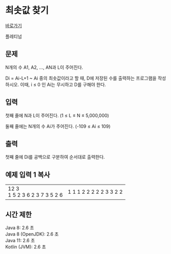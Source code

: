 # 최솟값 찾기

[바로가기](http://www.acmicpc.net/problem/11003)

플레티넘

## 문제

N개의 수 A1, A2, ..., AN과 L이 주어진다.

Di = Ai-L+1 ~ Ai 중의 최솟값이라고 할 때, D에 저장된 수를 출력하는 프로그램을 작성하시오. 이때, i ≤ 0 인 Ai는 무시하고 D를 구해야 한다.

## 입력

첫째 줄에 N과 L이 주어진다. (1 ≤ L ≤ N ≤ 5,000,000)

둘째 줄에는 N개의 수 Ai가 주어진다. (-109 ≤ Ai ≤ 109)

## 출력

첫째 줄에 Di를 공백으로 구분하여 순서대로 출력한다.

## 예제 입력 1 복사

|                                   |                         |
| --------------------------------- | ----------------------- |
| 12 3 <br> 1 5 2 3 6 2 3 7 3 5 2 6 | 1 1 1 2 2 2 2 2 3 3 2 2 |

## 시간 제한

Java 8: 2.6 초<br>
Java 8 (OpenJDK): 2.6 초<br>
Java 11: 2.6 초<br>
Kotlin (JVM): 2.6 초
